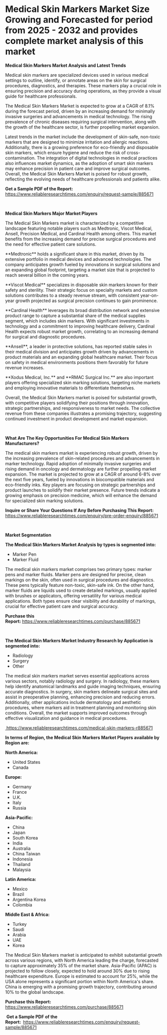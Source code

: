<p><h1>Medical Skin Markers Market Size Growing and Forecasted for period from 2025 - 2032 and provides complete market analysis of this market</h1></p><p><strong>Medical Skin Markers Market Analysis and Latest Trends</strong></p>
<p><p>Medical skin markers are specialized devices used in various medical settings to outline, identify, or annotate areas on the skin for surgical procedures, diagnostics, and therapies. These markers play a crucial role in ensuring precision and accuracy during operations, as they provide a visual guide for healthcare professionals.</p><p>The Medical Skin Markers Market is expected to grow at a CAGR of 8.1% during the forecast period, driven by an increasing demand for minimally invasive surgeries and advancements in medical technology. The rising prevalence of chronic diseases requiring surgical intervention, along with the growth of the healthcare sector, is further propelling market expansion.</p><p>Latest trends in the market include the development of skin-safe, non-toxic markers that are designed to minimize irritation and allergic reactions. Additionally, there is a growing preference for eco-friendly and disposable skin markers, which ensure hygiene and reduce the risk of cross-contamination. The integration of digital technologies in medical practices also influences market dynamics, as the adoption of smart skin markers may enhance precision in patient care and improve surgical outcomes. Overall, the Medical Skin Markers Market is poised for robust growth, reflecting the evolving needs of healthcare professionals and patients alike.</p></p>
<p><strong>Get a Sample PDF of the Report:&nbsp;</strong> <a href="https://www.reliableresearchtimes.com/enquiry/request-sample/885671?utm_campaign=2794&utm_medium=2&utm_source=Github&utm_content=ia&utm_term=16042025&utm_id=medical-skin-markers">https://www.reliableresearchtimes.com/enquiry/request-sample/885671</a></p>
<p>&nbsp;</p>
<p><strong>Medical Skin Markers Major Market Players</strong></p>
<p><p>The Medical Skin Markers market is characterized by a competitive landscape featuring notable players such as Medtronic, Viscot Medical, Ansell, Precision Medical, and Cardinal Health among others. This market benefits from the increasing demand for precise surgical procedures and the need for effective patient care solutions.</p><p>**Medtronic** holds a significant share in this market, driven by its extensive portfolio in medical devices and advanced technologies. The company anticipates growth fueled by innovations in surgical solutions and an expanding global footprint, targeting a market size that is projected to reach several billion in the coming years.</p><p>**Viscot Medical** specializes in disposable skin markers known for their safety and sterility. Their strategic focus on specialty markets and custom solutions contributes to a steady revenue stream, with consistent year-on-year growth projected as surgical precision continues to gain prominence.</p><p>**Cardinal Health** leverages its broad distribution network and extensive product range to capture a substantial share of the medical supplies segment, which includes skin markers. With significant investments in technology and a commitment to improving healthcare delivery, Cardinal Health expects robust market growth, correlating to an increasing demand for surgical and diagnostic procedures.</p><p>**Ansell**, a leader in protective solutions, has reported stable sales in their medical division and anticipates growth driven by advancements in product materials and an expanding global healthcare market. Their focus on safety in medical environments positions them favorably for future revenue increases.</p><p>**Xodus Medical, Inc.** and **RMAC Surgical Inc.** are also important players offering specialized skin marking solutions, targeting niche markets and employing innovative materials to differentiate themselves.</p><p>Overall, the Medical Skin Markers market is poised for substantial growth, with competitive players solidifying their positions through innovation, strategic partnerships, and responsiveness to market needs. The collective revenue from these companies illustrates a promising trajectory, suggesting continued investment in product development and market expansion.</p></p>
<p>&nbsp;</p>
<p><strong>What Are The Key Opportunities For Medical Skin Markers Manufacturers?</strong></p>
<p><p>The medical skin markers market is experiencing robust growth, driven by the increasing prevalence of skin-related procedures and advancements in marker technology. Rapid adoption of minimally invasive surgeries and rising demand in oncology and dermatology are further propelling market expansion. The market is projected to grow at a CAGR of around 6-8% over the next five years, fueled by innovations in biocompatible materials and eco-friendly inks. Key players are focusing on strategic partnerships and product launches to solidify their market presence. Future trends indicate a growing emphasis on precision medicine, which will enhance the demand for specialized skin marking solutions.</p></p>
<p><strong>Inquire or Share Your Questions If Any Before Purchasing This Report:</strong> <a href="https://www.reliableresearchtimes.com/enquiry/pre-order-enquiry/885671?utm_campaign=2794&utm_medium=2&utm_source=Github&utm_content=ia&utm_term=16042025&utm_id=medical-skin-markers">https://www.reliableresearchtimes.com/enquiry/pre-order-enquiry/885671</a></p>
<p>&nbsp;</p>
<p><strong>Market Segmentation</strong></p>
<p><strong>The Medical Skin Markers Market Analysis by types is segmented into:</strong></p>
<p><ul><li>Marker Pen</li><li>Marker Fluid</li></ul></p>
<p><p>The medical skin markers market comprises two primary types: marker pens and marker fluids. Marker pens are designed for precise, clean markings on the skin, often used in surgical procedures and diagnostics. These pens typically feature non-toxic, skin-safe ink. On the other hand, marker fluids are liquids used to create detailed markings, usually applied with brushes or applicators, offering versatility for various medical applications. Both types ensure clear visibility and durability of markings, crucial for effective patient care and surgical accuracy.</p></p>
<p><strong>Purchase this Report:&nbsp;</strong><a href="https://www.reliableresearchtimes.com/purchase/885671?utm_campaign=2794&utm_medium=2&utm_source=Github&utm_content=ia&utm_term=16042025&utm_id=medical-skin-markers">https://www.reliableresearchtimes.com/purchase/885671</a></p>
<p>&nbsp;</p>
<p><strong>The Medical Skin Markers Market Industry Research by Application is segmented into:</strong></p>
<p><ul><li>Radiology</li><li>Surgery</li><li>Other</li></ul></p>
<p><p>The medical skin markers market serves essential applications across various sectors, notably radiology and surgery. In radiology, these markers help identify anatomical landmarks and guide imaging techniques, ensuring accurate diagnostics. In surgery, skin markers delineate surgical sites and assist in preoperative planning, enhancing precision and reducing errors. Additionally, other applications include dermatology and aesthetic procedures, where markers aid in treatment planning and monitoring skin conditions. Overall, the market supports improved outcomes through effective visualization and guidance in medical procedures.</p></p>
<p><a href="https://www.reliableresearchtimes.com/medical-skin-markers-r885671?utm_campaign=2794&utm_medium=2&utm_source=Github&utm_content=ia&utm_term=16042025&utm_id=medical-skin-markers">&nbsp;https://www.reliableresearchtimes.com/medical-skin-markers-r885671</a></p>
<p><strong>In terms of Region, the Medical Skin Markers Market Players available by Region are:</strong></p>
<p>
    <p> <strong> North America: </strong>
        <ul>
            <li>United States</li>
            <li>Canada</li>
        </ul>
        </p> 
    <p> <strong> Europe: </strong>
        <ul>
            <li>Germany</li>
            <li>France</li>
            <li>U.K.</li>
            <li>Italy</li>
            <li>Russia</li>
        </ul>
        </p> 
    <p> <strong> Asia-Pacific: </strong>
        <ul>
            <li>China</li>
            <li>Japan</li>
            <li>South Korea</li>
            <li>India</li>
            <li>Australia</li>
            <li>China Taiwan</li>
            <li>Indonesia</li>
            <li>Thailand</li>
            <li>Malaysia</li>
        </ul>
        </p> 
    <p> <strong> Latin America: </strong>
        <ul>
            <li>Mexico</li>
            <li>Brazil</li>
            <li>Argentina Korea</li>
            <li>Colombia</li>
        </ul>
        </p> 
    <p> <strong> Middle East & Africa: </strong>
        <ul>
            <li>Turkey</li>
            <li>Saudi</li>
            <li>Arabia</li>
            <li>UAE</li>
            <li>Korea</li>
        </ul>
    </p>
    </p>
<p><p>The Medical Skin Markers market is anticipated to exhibit substantial growth across various regions, with North America leading the charge, forecasted to capture approximately 35% of the market share. Asia-Pacific (APAC) is projected to follow closely, expected to hold around 30% due to rising healthcare expenditure. Europe is estimated to account for 25%, while the USA alone represents a significant portion within North America's share. China is emerging with a promising growth trajectory, contributing around 10% to the global landscape.</p></p>
<p><strong>Purchase this Report: </strong><a href="https://www.reliableresearchtimes.com/purchase/885671?utm_campaign=2794&utm_medium=2&utm_source=Github&utm_content=ia&utm_term=16042025&utm_id=medical-skin-markers">https://www.reliableresearchtimes.com/purchase/885671</a></p>
<p>&nbsp;<strong>Get a Sample PDF of the Report:&nbsp;&nbsp;</strong><a href="https://www.reliableresearchtimes.com/enquiry/request-sample/885671?utm_campaign=2794&utm_medium=2&utm_source=Github&utm_content=ia&utm_term=16042025&utm_id=medical-skin-markers">https://www.reliableresearchtimes.com/enquiry/request-sample/885671</a></p>
<p><strong></strong></p>
<p><p></p><p></p><p></p></p>